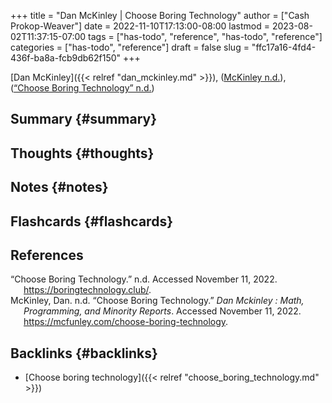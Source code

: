 +++
title = "Dan McKinley | Choose Boring Technology"
author = ["Cash Prokop-Weaver"]
date = 2022-11-10T17:13:00-08:00
lastmod = 2023-08-02T11:37:15-07:00
tags = ["has-todo", "reference", "has-todo", "reference"]
categories = ["has-todo", "reference"]
draft = false
slug = "ffc17a16-4fd4-436f-ba8a-fcb9db62f150"
+++

[Dan McKinley]({{< relref "dan_mckinley.md" >}}), (<a href="#citeproc_bib_item_2">McKinley n.d.</a>), (<a href="#citeproc_bib_item_1">“Choose Boring Technology” n.d.</a>)


## Summary {#summary}


## Thoughts {#thoughts}


## Notes {#notes}


## Flashcards {#flashcards}

## References

<style>.csl-entry{text-indent: -1.5em; margin-left: 1.5em;}</style><div class="csl-bib-body">
  <div class="csl-entry"><a id="citeproc_bib_item_1"></a>“Choose Boring Technology.” n.d. Accessed November 11, 2022. <a href="https://boringtechnology.club/">https://boringtechnology.club/</a>.</div>
  <div class="csl-entry"><a id="citeproc_bib_item_2"></a>McKinley, Dan. n.d. “Choose Boring Technology.” <i>Dan Mckinley : Math, Programming, and Minority Reports</i>. Accessed November 11, 2022. <a href="https://mcfunley.com/choose-boring-technology">https://mcfunley.com/choose-boring-technology</a>.</div>
</div>


## Backlinks {#backlinks}

-   [Choose boring technology]({{< relref "choose_boring_technology.md" >}})
